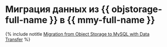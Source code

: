 # Миграция данных из {{ objstorage-full-name }} в {{ mmy-full-name }}

{% include notitle [Migration from Object Storage to MySQL with Data Transfer](../../_tutorials/dataplatform/objs-mmy-migration.md) %}
